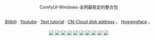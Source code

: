 <div align="center">
ComfyUI-Windows-全网最稳定的整合包
</div>

##

<div align="center">
  <a href="https://space.bilibili.com/1313066">Bilibili</a> ·
  <a href="https://www.youtube.com/@lunare-mcn">Youtube</a> ·
  <a href="https://github.com/msola-ht/ComfyUI-Windows-Portable">Text tutorial</a> ·
  <a href="https://pan.quark.cn/s/248b41dd8ee1">CN-Cloud disk address</a> 。
  <a href="https://huggingface.co/hemcn/ComfyUI-Portable/tree/main">Huggingface</a> 。
</div>

####

<div align="center">
  <a href="./README_ZH.md"><img src="https://img.shields.io/badge/简体中文-d9d9d9"></a>
  <a href="./README.md"><img src="https://img.shields.io/badge/English-d9d9d9"></a>
  <a href="./README_RU.md"><img src="https://img.shields.io/badge/Русский-d9d9d9"></a>
  <a href="./README_FR.md"><img src="https://img.shields.io/badge/Français-d9d9d9"></a>
  <a href="./README_DE.md"><img src="https://img.shields.io/badge/Deutsch-d9d9d9"></a>
  <a href="./README_JA.md"><img src="https://img.shields.io/badge/日本語-d9d9d9"></a>
  <a href="./README_KO.md"><img src="https://img.shields.io/badge/한국어-d9d9d9"></a>
  <a href="./README_AR.md"><img src="https://img.shields.io/badge/العربية-d9d9d9"></a>
  <a href="./README_ES.md"><img src="https://img.shields.io/badge/Español-d9d9d9"></a>
  <a href="./README_PT.md"><img src="https://img.shields.io/badge/Português-d9d9d9"></a>
</div>

##
